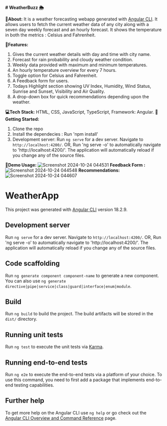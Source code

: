 **# WeatherBuzz  🌦️**

**📙About:** It is a weather forecasting webapp generated with [Angular CLI](https://github.com/angular/angular-cli). It allows users to fetch the current weather data of any city along with a seven day weekly forecast and an hourly forecast. It shows the temperature in both the metrics : Celsius and Fahrenheit. 

**📌Features:** 
1. Gives the current weather details with day and time with city name.
2. Forecast for rain probability and cloudy weather condition.
3. Weekly data provided with maximum and minimum temperatures.
4. An hourly temperature overview for every 7 hours.
5. Toggle option for Celsius and Fahrenheit.
6. A Feedback form for users.
7. Todays Highlight section showing UV Index, Humidity, Wind Status, Sunrise and Sunset, Visibility and Air Quality.
8. A drop-down box for quick recommendations depending upon the weather.

**💻Tech Stack:** HTML, CSS, JavaScript, TypeScript, Framework: Angular.
**🏁Getting Started:** 
1. Clone the repo
2. Install the dependecies : Run 'npm install'
3. Development server: Run `ng serve` for a dev server. Navigate to `http://localhost:4200/`. OR, Run 'ng serve -o' to automatically navigate to 'http://localhost:4200/'. The application will automatically reload if you change any of the source files.

**📸Demo Usage:**
![Screenshot 2024-10-24 044531](https://github.com/user-attachments/assets/2676f025-1183-4ad7-a243-dd26ab5fb624)
**Feedback Form :**
![Screenshot 2024-10-24 044548](https://github.com/user-attachments/assets/f1a67725-6f22-4c4a-a3af-4782ac19ae82)
**Recommendations:**
![Screenshot 2024-10-24 044607](https://github.com/user-attachments/assets/dbd22347-9774-414b-a112-50a8905634cb)

# WeatherApp

This project was generated with [Angular CLI](https://github.com/angular/angular-cli) version 18.2.9.

## Development server

Run `ng serve` for a dev server. Navigate to `http://localhost:4200/`. OR, Run 'ng serve -o' to automatically navigate to 'http://localhost:4200/'. The application will automatically reload if you change any of the source files.

## Code scaffolding

Run `ng generate component component-name` to generate a new component. You can also use `ng generate directive|pipe|service|class|guard|interface|enum|module`.

## Build

Run `ng build` to build the project. The build artifacts will be stored in the `dist/` directory.

## Running unit tests

Run `ng test` to execute the unit tests via [Karma](https://karma-runner.github.io).

## Running end-to-end tests

Run `ng e2e` to execute the end-to-end tests via a platform of your choice. To use this command, you need to first add a package that implements end-to-end testing capabilities.

## Further help

To get more help on the Angular CLI use `ng help` or go check out the [Angular CLI Overview and Command Reference](https://angular.dev/tools/cli) page.
